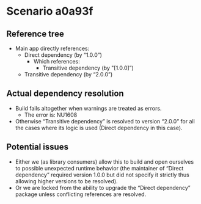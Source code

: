 # Scenario a0a93f

## Reference tree

- Main app directly references:
    - Direct dependency (by “1.0.0”)
        - Which references:
            - Transitive dependency (by "[1.0.0]”) 
    - Transitive dependency (by “2.0.0”) 

## Actual dependency resolution 

- Build fails altogether when warnings are treated as errors. 
    - The error is: NU1608 
- Otherwise “Transitive dependency” is resolved to version “2.0.0” for all the cases where its logic is used (Direct dependency in this case). 

## Potential issues 

- Either we (as library consumers) allow this to build and open ourselves to possible unexpected runtime behavior (the maintainer of “Direct dependency” required version 1.0.0 but did not specify it strictly thus allowing higher versions to be resolved). 
- Or we are locked from the ability to upgrade the “Direct dependency” package unless conflicting references are resolved. 
